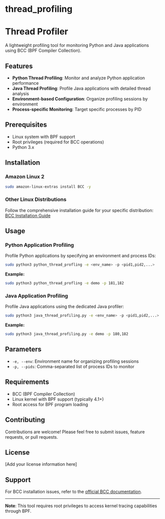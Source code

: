 # thread_profiling

# Thread Profiler

A lightweight profiling tool for monitoring Python and Java applications using BCC (BPF Compiler Collection).

## Features

- **Python Thread Profiling**: Monitor and analyze Python application performance
- **Java Thread Profiling**: Profile Java applications with detailed thread analysis
- **Environment-based Configuration**: Organize profiling sessions by environment
- **Process-specific Monitoring**: Target specific processes by PID

## Prerequisites

- Linux system with BPF support
- Root privileges (required for BCC operations)
- Python 3.x

## Installation

### Amazon Linux 2

```bash
sudo amazon-linux-extras install BCC -y
```

### Other Linux Distributions

Follow the comprehensive installation guide for your specific distribution:
[BCC Installation Guide](https://github.com/iovisor/bcc/blob/master/INSTALL.md)

## Usage

### Python Application Profiling

Profile Python applications by specifying an environment and process IDs:

```bash
sudo python3 python_thread_profling -e <env_name> -p <pid1,pid2,...>
```

**Example:**
```bash
sudo python3 python_thread_profling -e demo -p 181,182
```

### Java Application Profiling

Profile Java applications using the dedicated Java profiler:

```bash
sudo python3 java_thread_profiling.py -e <env_name> -p <pid1,pid2,...>
```

**Example:**
```bash
sudo python3 java_thread_profiling.py -e demo -p 180,182
```

## Parameters

- `-e, --env`: Environment name for organizing profiling sessions
- `-p, --pids`: Comma-separated list of process IDs to monitor

## Requirements

- BCC (BPF Compiler Collection)
- Linux kernel with BPF support (typically 4.1+)
- Root access for BPF program loading

## Contributing

Contributions are welcome! Please feel free to submit issues, feature requests, or pull requests.

## License

[Add your license information here]

## Support

For BCC installation issues, refer to the [official BCC documentation](https://github.com/iovisor/bcc).

---

**Note**: This tool requires root privileges to access kernel tracing capabilities through BPF.
